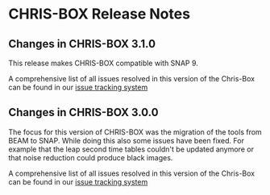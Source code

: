 CHRIS-BOX Release Notes
=======================

Changes in CHRIS-BOX 3.1.0
--------------------------
This release makes CHRIS-BOX compatible with SNAP 9.

A comprehensive list of all issues resolved in this version of the Chris-Box can be found in our
[issue tracking system](https://senbox.atlassian.net/issues/?jql=project%20%3D%20CHRIS%20AND%20fixVersion%20%3D%203.1.0%20ORDER%20BY%20created%20DESC)


Changes in CHRIS-BOX 3.0.0
--------------------------
The focus for this version of CHRIS-BOX was the migration of the tools from BEAM to SNAP.
While doing this also some issues have been fixed. For example that the leap second time 
tables couldn't be updated anymore or that noise reduction could produce black images. 

A comprehensive list of all issues resolved in this version of the Chris-Box can be found in our 
[issue tracking system](https://senbox.atlassian.net/issues/?jql=project%20%3D%20CHRIS%20AND%20fixVersion%20%3D%203.0.0%20ORDER%20BY%20created%20DESC)
